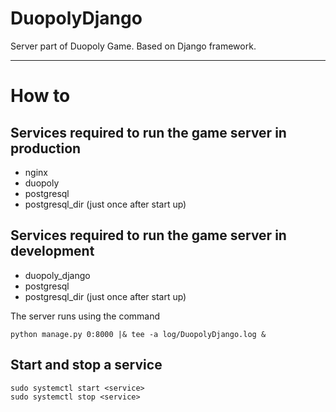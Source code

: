 # DuopolyDjango
Server part of Duopoly Game. Based on Django framework.

__________________________________________________

# How to 


## Services required to run the game server in production
* nginx
* duopoly
* postgresql
* postgresql_dir (just once after start up)

## Services required to run the game server in development
* duopoly_django
* postgresql
* postgresql_dir (just once after start up)

The server runs using the command

    python manage.py 0:8000 |& tee -a log/DuopolyDjango.log &
  

## Start and stop a service
    sudo systemctl start <service>
    sudo systemctl stop <service>

